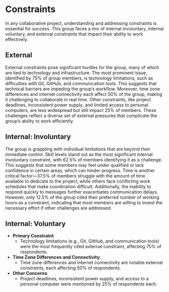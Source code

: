 <!-- this template is for inspiration, feel free to change it however you like! -->

# Constraints

In any collaborative project, understanding and addressing constraints is essential for success.
This group faces a mix of internal involuntary, internal voluntary, and external constraints
that impact their ability to work effectively.

## External

<!--
  constraints coming from the outside that your team has no control over:
  - project deadlines
  - number of unit tests required to pass a code review
  - technologies (sometimes a client will tell you what to use)
  - power or connectivity
  - ...
-->

External constraints pose significant hurdles for the group, many of which are tied to
technology and infrastructure. The most prominent issue, identified by 75% of group members,
is technology limitations, such as difficulties with Git, GitHub, and communication tools.
This suggests that technical barriers are impeding the group’s workflow.
Moreover, time zone differences and internet connectivity each affect 50%
of the group, making it challenging to collaborate in real time. Other constraints,
like project deadlines, inconsistent power supply, and limited access to personal computers,
are less widespread but still impact 25% of members. These challenges reflect a diverse
set of external pressures that complicate the group’s ability to work efficiently.

## Internal: Involuntary

<!--
  constraints that come from within your team, and you have no control over:
  - each of your individual skill levels
  - amount of time available to work on the project
-->

The group is grappling with individual limitations that are beyond their immediate control.
Skill levels stand out as the most significant internal involuntary constraint, with 62.5% of
members identifying it as a challenge. This suggests that some members may feel under qualified
or lack confidence in certain areas, which can hinder progress.
Time is another critical factor—37.5% of members struggle with the amount of time available to
dedicate to the project, while others face conflicting work schedules that make coordination difficult.
Additionally, the inability to respond quickly to messages further exacerbates communication delays.
However, only 12.5% of the group cited their preferred number of working hours as a constraint,
indicating that most members are willing to invest the necessary effort if other challenges are addressed.

## Internal: Voluntary

<!--
  constraints that your team decided on to help scope the project. they may include:
  - coding style & conventions
  - agree on a code review checklist for the project repository
  - the number of hours you want to spend working
  - only using the colors black and white
-->
- **Primary Constraint**: 
  - Technology limitations (e.g., Git, GitHub, and communication tools) were the most frequently cited external constraint, affecting 75% of respondents.
- **Time Zone Differences and Connectivity**:
  - Time zone differences and internet connectivity are notable external constraints, each affecting 50% of respondents.
- **Other Concerns**:
  - Project deadlines, inconsistent power supply, and access to a personal computer were mentioned by 25% of respondents each.
